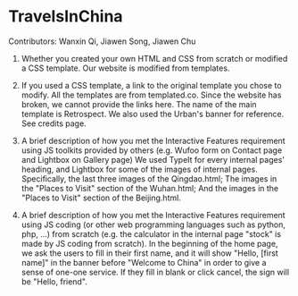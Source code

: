 # TravelsInChina

Contributors: Wanxin Qi, Jiawen Song, Jiawen Chu

1. Whether you created your own HTML and CSS from scratch or modified a CSS template.
Our website is modified from templates.

2. If you used a CSS template, a link to the original template you chose to modify.
All the templates are from templated.co. Since the website has broken, we cannot provide the links here.
The name of the main template is Retrospect. We also used the Urban's banner for reference. See credits page.

3. A brief description of how you met the Interactive Features requirement using JS toolkits provided by others (e.g. Wufoo form on Contact page and Lightbox on Gallery page)
We used TypeIt for every internal pages' heading, and Lightbox for some of the images of internal pages.
Specifically, the last three images of the Qingdao.html; The images in the "Places to Visit" section of the Wuhan.html; And the images in the "Places to Visit" section of the Beijing.html.

4. A brief description of how you met the Interactive Features requirement using JS coding (or other web programming languages such as python, php, ...) from scratch (e.g. the calculator in the internal page "stock" is made by JS coding from scratch).
In the beginning of the home page, we ask the users to fill in their first name, and it will show "Hello, [first name]" in the banner before "Welcome to China" in order to give a sense of one-one service.
If they fill in blank or click cancel, the sign will be "Hello, friend".
